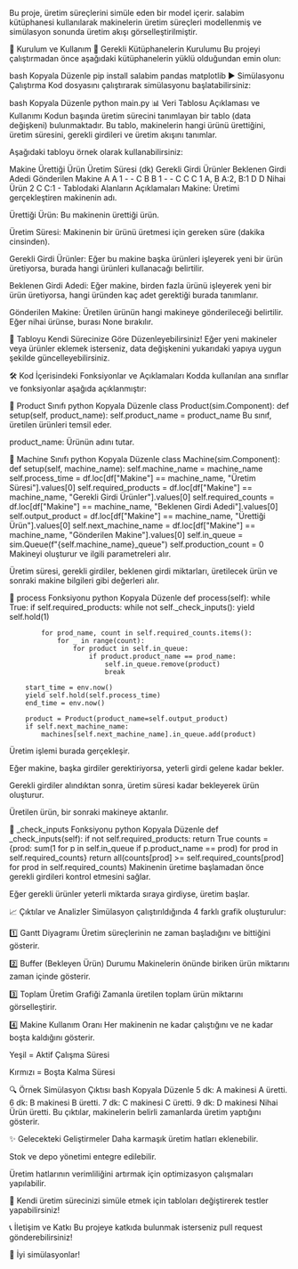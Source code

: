 Bu proje, üretim süreçlerini simüle eden bir model içerir. salabim kütüphanesi kullanılarak makinelerin üretim süreçleri modellenmiş ve simülasyon sonunda üretim akışı görselleştirilmiştir.

🚀 Kurulum ve Kullanım
🔧 Gerekli Kütüphanelerin Kurulumu
Bu projeyi çalıştırmadan önce aşağıdaki kütüphanelerin yüklü olduğundan emin olun:

bash
Kopyala
Düzenle
pip install salabim pandas matplotlib
▶️ Simülasyonu Çalıştırma
Kod dosyasını çalıştırarak simülasyonu başlatabilirsiniz:

bash
Kopyala
Düzenle
python main.py
📊 Veri Tablosu Açıklaması ve Kullanımı
Kodun başında üretim sürecini tanımlayan bir tablo (data değişkeni) bulunmaktadır. Bu tablo, makinelerin hangi ürünü ürettiğini, üretim süresini, gerekli girdileri ve üretim akışını tanımlar.

Aşağıdaki tabloyu örnek olarak kullanabilirsiniz:

Makine	Ürettiği Ürün	Üretim Süresi (dk)	Gerekli Girdi Ürünler	Beklenen Girdi Adedi	Gönderilen Makine
A	A	1	-	-	C
B	B	1	-	-	C
C	C	1	A, B	A:2, B:1	D
D	Nihai Ürün	2	C	C:1	-
Tablodaki Alanların Açıklamaları
Makine: Üretimi gerçekleştiren makinenin adı.

Ürettiği Ürün: Bu makinenin ürettiği ürün.

Üretim Süresi: Makinenin bir ürünü üretmesi için gereken süre (dakika cinsinden).

Gerekli Girdi Ürünler: Eğer bu makine başka ürünleri işleyerek yeni bir ürün üretiyorsa, burada hangi ürünleri kullanacağı belirtilir.

Beklenen Girdi Adedi: Eğer makine, birden fazla ürünü işleyerek yeni bir ürün üretiyorsa, hangi üründen kaç adet gerektiği burada tanımlanır.

Gönderilen Makine: Üretilen ürünün hangi makineye gönderileceği belirtilir. Eğer nihai ürünse, burası None bırakılır.

📌 Tabloyu Kendi Sürecinize Göre Düzenleyebilirsiniz!
Eğer yeni makineler veya ürünler eklemek isterseniz, data değişkenini yukarıdaki yapıya uygun şekilde güncelleyebilirsiniz.

🛠 Kod İçerisindeki Fonksiyonlar ve Açıklamaları
Kodda kullanılan ana sınıflar ve fonksiyonlar aşağıda açıklanmıştır:

📌 Product Sınıfı
python
Kopyala
Düzenle
class Product(sim.Component):
    def setup(self, product_name):
        self.product_name = product_name
Bu sınıf, üretilen ürünleri temsil eder.

product_name: Ürünün adını tutar.

📌 Machine Sınıfı
python
Kopyala
Düzenle
class Machine(sim.Component):
    def setup(self, machine_name):
        self.machine_name = machine_name
        self.process_time = df.loc[df["Makine"] == machine_name, "Üretim Süresi"].values[0]
        self.required_products = df.loc[df["Makine"] == machine_name, "Gerekli Girdi Ürünler"].values[0]
        self.required_counts = df.loc[df["Makine"] == machine_name, "Beklenen Girdi Adedi"].values[0]
        self.output_product = df.loc[df["Makine"] == machine_name, "Ürettiği Ürün"].values[0]
        self.next_machine_name = df.loc[df["Makine"] == machine_name, "Gönderilen Makine"].values[0]
        self.in_queue = sim.Queue(f"{self.machine_name}_queue")
        self.production_count = 0
Makineyi oluşturur ve ilgili parametreleri alır.

Üretim süresi, gerekli girdiler, beklenen girdi miktarları, üretilecek ürün ve sonraki makine bilgileri gibi değerleri alır.

📌 process Fonksiyonu
python
Kopyala
Düzenle
def process(self):
    while True:
        if self.required_products:
            while not self._check_inputs():
                yield self.hold(1)

            for prod_name, count in self.required_counts.items():
                for _ in range(count):
                    for product in self.in_queue:
                        if product.product_name == prod_name:
                            self.in_queue.remove(product)
                            break

        start_time = env.now()
        yield self.hold(self.process_time)
        end_time = env.now()
        
        product = Product(product_name=self.output_product)
        if self.next_machine_name:
            machines[self.next_machine_name].in_queue.add(product)
Üretim işlemi burada gerçekleşir.

Eğer makine, başka girdiler gerektiriyorsa, yeterli girdi gelene kadar bekler.

Gerekli girdiler alındıktan sonra, üretim süresi kadar bekleyerek ürün oluşturur.

Üretilen ürün, bir sonraki makineye aktarılır.

📌 _check_inputs Fonksiyonu
python
Kopyala
Düzenle
def _check_inputs(self):
    if not self.required_products:
        return True
    counts = {prod: sum(1 for p in self.in_queue if p.product_name == prod) for prod in self.required_counts}
    return all(counts[prod] >= self.required_counts[prod] for prod in self.required_counts)
Makinenin üretime başlamadan önce gerekli girdileri kontrol etmesini sağlar.

Eğer gerekli ürünler yeterli miktarda sıraya girdiyse, üretim başlar.

📈 Çıktılar ve Analizler
Simülasyon çalıştırıldığında 4 farklı grafik oluşturulur:

1️⃣ Gantt Diyagramı
Üretim süreçlerinin ne zaman başladığını ve bittiğini gösterir.

2️⃣ Buffer (Bekleyen Ürün) Durumu
Makinelerin önünde biriken ürün miktarını zaman içinde gösterir.

3️⃣ Toplam Üretim Grafiği
Zamanla üretilen toplam ürün miktarını görselleştirir.

4️⃣ Makine Kullanım Oranı
Her makinenin ne kadar çalıştığını ve ne kadar boşta kaldığını gösterir.

Yeşil = Aktif Çalışma Süresi

Kırmızı = Boşta Kalma Süresi

🔍 Örnek Simülasyon Çıktısı
bash
Kopyala
Düzenle
5 dk: A makinesi A üretti.
6 dk: B makinesi B üretti.
7 dk: C makinesi C üretti.
9 dk: D makinesi Nihai Ürün üretti.
Bu çıktılar, makinelerin belirli zamanlarda üretim yaptığını gösterir.

✨ Gelecekteki Geliştirmeler
Daha karmaşık üretim hatları eklenebilir.

Stok ve depo yönetimi entegre edilebilir.

Üretim hatlarının verimliliğini artırmak için optimizasyon çalışmaları yapılabilir.

📌 Kendi üretim sürecinizi simüle etmek için tabloları değiştirerek testler yapabilirsiniz!

📞 İletişim ve Katkı
Bu projeye katkıda bulunmak isterseniz pull request gönderebilirsiniz!

🚀 İyi simülasyonlar!







